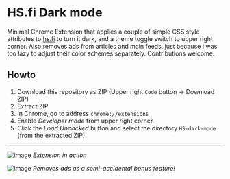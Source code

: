 # HS.fi Dark mode

Minimal Chrome Extension that applies a couple of simple CSS style attributes to [hs.fi](https://hs.fi) to turn it dark, and a theme toggle switch to upper right corner. Also removes ads from articles and main feeds, just because I was too lazy to adjust their color schemes separately. Contributions welcome.

## Howto

1. Download this repository as ZIP (Upper right `Code` button -> Download ZIP)
2. Extract ZIP
3. In Chrome, go to address `chrome://extensions`
4. Enable _Developer mode_ from upper right corner.
5. Click the _Load Unpacked_ button and select the directory `HS-dark-mode` (from the extracted ZIP).

---

![image](https://user-images.githubusercontent.com/50331907/149681962-0f4b0c92-f1f5-4340-b8c8-eaf416fa1ecd.png)
_Extension in action_

![image](https://user-images.githubusercontent.com/50331907/149682832-e4378b1d-f98d-4be1-a03c-3acd1dcb95e0.png)
_Removes ads as a semi-accidental bonus feature!_

